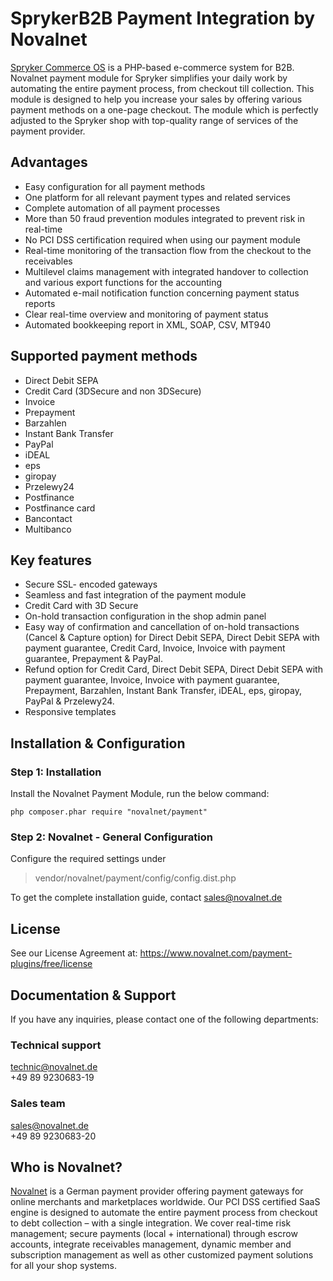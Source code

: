 # SprykerB2B Payment Integration by Novalnet
<a href="https://www.novalnet.com/modul/spryker">Spryker Commerce OS</a> is a PHP-based e-commerce system for B2B. Novalnet payment module for Spryker simplifies your daily work by automating the entire payment process, from checkout till collection. This module is designed to help you increase your sales by offering various payment methods on a one-page checkout. The module which is perfectly adjusted to the Spryker shop with top-quality range of services of the payment provider.

## Advantages
-	Easy configuration for all payment methods
-	One platform for all relevant payment types and related services
-	Complete automation of all payment processes
-	More than 50 fraud prevention modules integrated to prevent risk in real-time
-	No PCI DSS certification required when using our payment module
-	Real-time monitoring of the transaction flow from the checkout to the receivables
-	Multilevel claims management with integrated handover to collection and various export functions for the accounting
-	Automated e-mail notification function concerning payment status reports
-	Clear real-time overview and monitoring of payment status
-	Automated bookkeeping report in XML, SOAP, CSV, MT940

## Supported payment methods 
-	Direct Debit SEPA
-	Credit Card (3DSecure and non 3DSecure)
-	Invoice
-	Prepayment
-	Barzahlen
-	Instant Bank Transfer
-	PayPal
-	iDEAL
-	eps
-	giropay
-	Przelewy24
-	Postfinance
-	Postfinance card
-	Bancontact
-	Multibanco

## Key features
*	Secure SSL- encoded gateways
*	Seamless and fast integration of the payment module
*	Credit Card with 3D Secure
*	On-hold transaction configuration in the shop admin panel
*	Easy way of confirmation and cancellation of on-hold transactions (Cancel & Capture option) for Direct Debit SEPA, Direct Debit SEPA with payment guarantee, Credit Card,     Invoice, Invoice with payment guarantee, Prepayment & PayPal.
*	Refund option for Credit Card, Direct Debit SEPA, Direct Debit SEPA with payment guarantee, Invoice, Invoice with payment guarantee, Prepayment, Barzahlen, Instant Bank Transfer, iDEAL, eps, giropay, PayPal & Przelewy24.
*	Responsive templates

##  Installation & Configuration
### Step 1: Installation
Install the Novalnet Payment Module, run the below command:
```
php composer.phar require "novalnet/payment"
```

### Step 2: Novalnet - General Configuration  
Configure the required settings under 
> vendor/novalnet/payment/config/config.dist.php 

To get the complete installation guide, contact sales@novalnet.de

## License
See our License Agreement at: https://www.novalnet.com/payment-plugins/free/license

## Documentation & Support
If you have any inquiries, please contact one of the following departments:

### Technical support
technic@novalnet.de <br>
+49 89 9230683-19 <br>

### Sales team
sales@novalnet.de <br>
+49 89 9230683-20 <br>

## Who is Novalnet?
[Novalnet](https://novalnet.de/) is a German payment provider offering payment gateways for online merchants and marketplaces worldwide. Our PCI DSS certified SaaS engine is designed to automate the entire payment process from checkout to debt collection – with a single integration. We cover real-time risk management; secure payments (local + international) through escrow accounts, integrate receivables management, dynamic member and subscription management as well as other customized payment solutions for all your shop systems.
